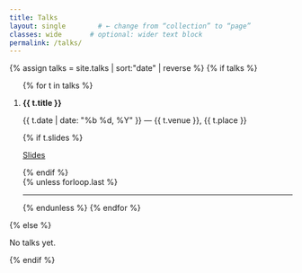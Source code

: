 ```yaml
---
title: Talks
layout: single        # ← change from “collection” to “page”
classes: wide       # optional: wider text block
permalink: /talks/
---
```


{% assign talks = site.talks | sort:"date" | reverse %}
{% if talks %}
<ol class="talk-list">
{% for t in talks %}
<li>
  <p><strong>{{ t.title }}</strong></p>
  <p>{{ t.date | date: "%b %d, %Y" }} — {{ t.venue }}, {{ t.place }}</p>
  {% if t.slides %}
    <p><a href="{{ t.slides | relative_url }}">Slides</a></p>
  {% endif %}
</li>
{% unless forloop.last %}<hr>{% endunless %}
{% endfor %}
</ol>
{% else %}
<p>No talks yet.</p>
{% endif %}

